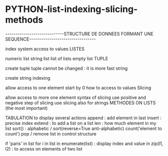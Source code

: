 # PYTHON-list-indexing-slicing-methods


-----------------------------STRUCTURE DE DONNEES FORMANT UNE SEQUENCE---------------------------------

index system
access to values
LISTES

numeric list
string list
list of lists
empty list
TUPLE

create tuple
tuple cannot be changed : it is more fast
string

create string
indexing

allow access to one element
start by 0
how to access to values
Slicing

allow access to more one element
syntax of slicing
use positive and negative step of slicing
use slicing also for strings
METHODES ON LISTS (the most important)

TABULATION to display several actions
append : add element in last
insert : precise index
extend : to add a list on a list
len : how much element in my list
sort() : alphabetic / sort(reverse=True anti-alphabetic)
count('element to count')
pop / remove
list in control structure

if 'paris' in list
for i in list
in enumerate(list) : display index and value
in zip(l1, l2) : to access on elements of two list
